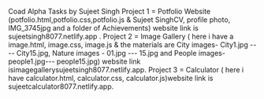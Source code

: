 Coad Alpha Tasks by Sujeet Singh
Project 1 = Potfolio Website (potfolio.html,potfolio.css,potfolio.js &  Sujeet SinghCV, profile photo, IMG_3745jpg and a folder of Achievements) website link is sujeetsingh8077.netlify.app .
Project 2 = Image Gallery ( here i have a image.html, image.css, image.js & the materials are City images- City1.jpg ---- City15.jpg, Nature images - 01.jpg --- 15.jpg and People images- people1.jpg--- people15.jpg) website link isimagegallerysujeetsingh8077.netlify.app.
Project 3 = Calculator ( here i have calculator.html, calculator.css, calculator.js)website link is sujeetcalculator8077.netlify.app.
